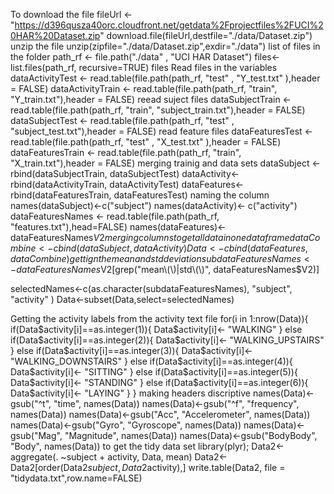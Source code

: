 
To download the file
fileUrl <- "https://d396qusza40orc.cloudfront.net/getdata%2Fprojectfiles%2FUCI%20HAR%20Dataset.zip"
download.file(fileUrl,destfile="./data/Dataset.zip")
unzip the file
unzip(zipfile="./data/Dataset.zip",exdir="./data")
list of files in the folder
path_rf <- file.path("./data" , "UCI HAR Dataset")
files<-list.files(path_rf, recursive=TRUE)
files
Read files in the variables
dataActivityTest  <- read.table(file.path(path_rf, "test" , "Y_test.txt" ),header = FALSE)
dataActivityTrain <- read.table(file.path(path_rf, "train", "Y_train.txt"),header = FALSE)
reead suject files
dataSubjectTrain <- read.table(file.path(path_rf, "train", "subject_train.txt"),header = FALSE)
dataSubjectTest  <- read.table(file.path(path_rf, "test" , "subject_test.txt"),header = FALSE)
read feature files
dataFeaturesTest  <- read.table(file.path(path_rf, "test" , "X_test.txt" ),header = FALSE)
dataFeaturesTrain <- read.table(file.path(path_rf, "train", "X_train.txt"),header = FALSE)
merging trainig and data sets
dataSubject <- rbind(dataSubjectTrain, dataSubjectTest)
dataActivity<- rbind(dataActivityTrain, dataActivityTest)
dataFeatures<- rbind(dataFeaturesTrain, dataFeaturesTest)
naming the column
names(dataSubject)<-c("subject")
names(dataActivity)<- c("activity")
dataFeaturesNames <- read.table(file.path(path_rf, "features.txt"),head=FALSE)
names(dataFeatures)<- dataFeaturesNames$V2
merging columns to get all data in one dataframe
dataCombine <- cbind(dataSubject, dataActivity)
Data <- cbind(dataFeatures, dataCombine)
gettign the mean and std deviation
subdataFeaturesNames<-dataFeaturesNames$V2[grep("mean\\(\\)|std\\(\\)", dataFeaturesNames$V2)]

selectedNames<-c(as.character(subdataFeaturesNames), "subject", "activity" )
Data<-subset(Data,select=selectedNames)

Getting the activity labels from the activity  text file
for(i in 1:nrow(Data)){
  if(Data$activity[i]==as.integer(1)){
  Data$activity[i]<- "WALKING"
  }
  else if(Data$activity[i]==as.integer(2)){
    Data$activity[i]<- "WALKING_UPSTAIRS"
  }
  else if(Data$activity[i]==as.integer(3)){
    Data$activity[i]<- "WALKING_DOWNSTAIRS"
  }
  else if(Data$activity[i]==as.integer(4)){
    Data$activity[i]<- "SITTING"
  }
  else if(Data$activity[i]==as.integer(5)){
    Data$activity[i]<- "STANDING"
  }
  else if(Data$activity[i]==as.integer(6)){
    Data$activity[i]<- "LAYING"
  }
}
making headers discriptive
names(Data)<-gsub("^t", "time", names(Data))
names(Data)<-gsub("^f", "frequency", names(Data))
names(Data)<-gsub("Acc", "Accelerometer", names(Data))
names(Data)<-gsub("Gyro", "Gyroscope", names(Data))
names(Data)<-gsub("Mag", "Magnitude", names(Data))
names(Data)<-gsub("BodyBody", "Body", names(Data))
 to get the tidy data set
library(plyr);
Data2<-aggregate(. ~subject + activity, Data, mean)
Data2<-Data2[order(Data2$subject,Data2$activity),]
write.table(Data2, file = "tidydata.txt",row.name=FALSE)

